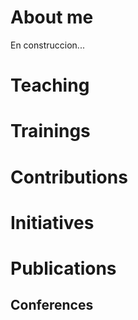 # About me
En construccion...

# Teaching

# Trainings
# Contributions
# Initiatives
# Publications

## Conferences

